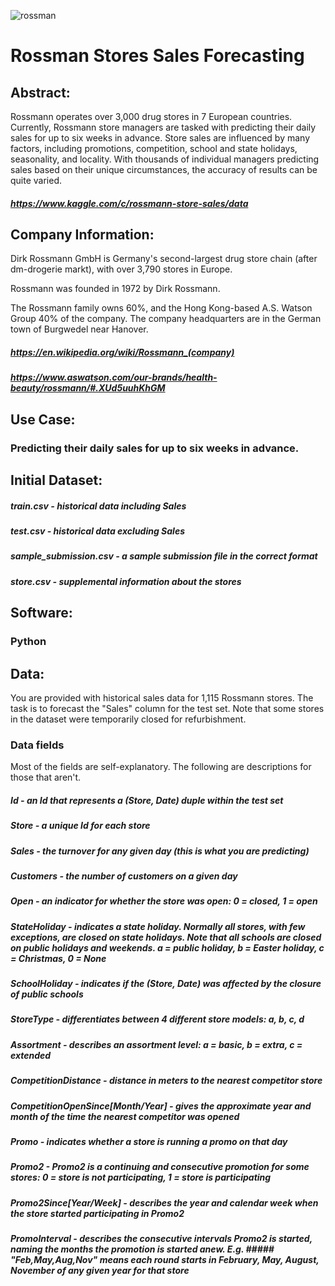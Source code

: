 ![rossman](https://user-images.githubusercontent.com/19572673/62430687-d2b39680-b6ed-11e9-83e0-ae936209d6fe.png)
# Rossman Stores Sales Forecasting

## Abstract:
Rossmann operates over 3,000 drug stores in 7 European countries. Currently, Rossmann store managers are tasked with predicting their daily sales for up to six weeks in advance. Store sales are influenced by many factors, including promotions, competition, school and state holidays, seasonality, and locality. With thousands of individual managers predicting sales based on their unique circumstances, the accuracy of results can be quite varied. 
##### https://www.kaggle.com/c/rossmann-store-sales/data

## Company Information:
Dirk Rossmann GmbH is Germany's second-largest drug store chain (after dm-drogerie markt), with over 3,790 stores in Europe.

Rossmann was founded in 1972 by Dirk Rossmann.

The Rossmann family owns 60%, and the Hong Kong-based A.S. Watson Group 40% of the company. The company headquarters are in the German town of Burgwedel near Hanover.
##### https://en.wikipedia.org/wiki/Rossmann_(company)
##### https://www.aswatson.com/our-brands/health-beauty/rossmann/#.XUd5uuhKhGM

###
## Use Case:
### Predicting their daily sales for up to six weeks in advance.
## Initial Dataset:
##### train.csv - historical data including Sales
##### test.csv - historical data excluding Sales
##### sample_submission.csv - a sample submission file in the correct format
##### store.csv - supplemental information about the stores
## Software:
### Python

## Data:

You are provided with historical sales data for 1,115 Rossmann stores. The task is to forecast the "Sales" column for the test set. Note that some stores in the dataset were temporarily closed for refurbishment.

### Data fields
Most of the fields are self-explanatory. The following are descriptions for those that aren't.

##### Id - an Id that represents a (Store, Date) duple within the test set
##### Store - a unique Id for each store
##### Sales - the turnover for any given day (this is what you are predicting)
##### Customers - the number of customers on a given day
##### Open - an indicator for whether the store was open: 0 = closed, 1 = open
##### StateHoliday - indicates a state holiday. Normally all stores, with few exceptions, are closed on state holidays. Note that all schools are closed on public holidays and weekends. a = public holiday, b = Easter holiday, c = Christmas, 0 = None
##### SchoolHoliday - indicates if the (Store, Date) was affected by the closure of public schools
##### StoreType - differentiates between 4 different store models: a, b, c, d
##### Assortment - describes an assortment level: a = basic, b = extra, c = extended
##### CompetitionDistance - distance in meters to the nearest competitor store
##### CompetitionOpenSince[Month/Year] - gives the approximate year and month of the time the nearest competitor was opened
##### Promo - indicates whether a store is running a promo on that day
##### Promo2 - Promo2 is a continuing and consecutive promotion for some stores: 0 = store is not participating, 1 = store is participating
##### Promo2Since[Year/Week] - describes the year and calendar week when the store started participating in Promo2
##### PromoInterval - describes the consecutive intervals Promo2 is started, naming the months the promotion is started anew. E.g. ##### "Feb,May,Aug,Nov" means each round starts in February, May, August, November of any given year for that store

